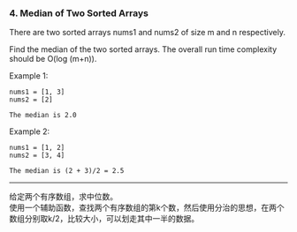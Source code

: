 ### 4. Median of Two Sorted Arrays

There are two sorted arrays nums1 and nums2 of size m and n respectively.

Find the median of the two sorted arrays. The overall run time complexity should be O(log (m+n)).

Example 1:    

	nums1 = [1, 3]    
	nums2 = [2]    

	The median is 2.0
Example 2:    

	nums1 = [1, 2]    
	nums2 = [3, 4]   
	
	The median is (2 + 3)/2 = 2.5

* * *
给定两个有序数组，求中位数。    
使用一个辅助函数，查找两个有序数组的第k个数，然后使用分治的思想，在两个数组分别取k/2，比较大小，可以划走其中一半的数据。   


